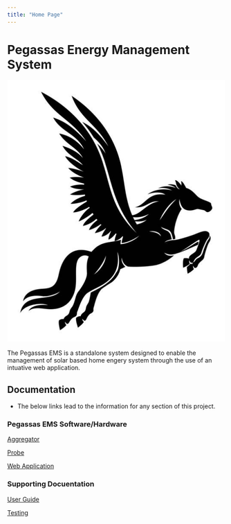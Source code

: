 ```yaml
---
title: "Home Page"
---
```


# Pegassas Energy Management System

![Pegasssas Logo](./docs/images/pegasus_image.jpg)

The Pegassas EMS is a standalone system designed to enable the management of solar based home engery system through the use of an intuative web application.

## Documentation

- The below links lead to the information for any section of this project.

### Pegassas EMS Software/Hardware

[Aggregator](https://m30819-2020.github.io/cw-code-t1/Aggregator)

[Probe](https://m30819-2020.github.io/cw-code-t1/Probe)

[Web Application](https://m30819-2020.github.io/cw-code-t1/WebApp)

### Supporting Docuentation

[User Guide](https://m30819-2020.github.io/cw-code-t1/UserGuide)

[Testing](https://m30819-2020.github.io/cw-code-t1/Testing)
